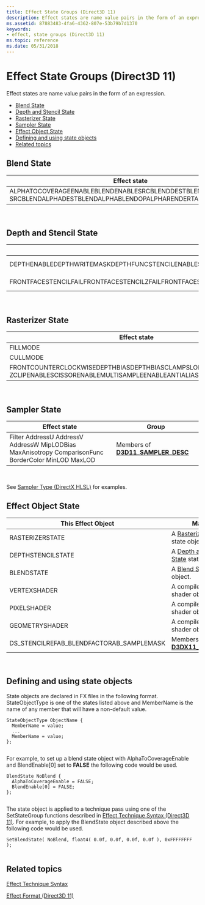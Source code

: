 ```yaml
---
title: Effect State Groups (Direct3D 11)
description: Effect states are name value pairs in the form of an expression.
ms.assetid: 87883483-4fa6-4362-807e-53b79b7d1370
keywords:
- effect, state groups (Direct3D 11)
ms.topic: reference
ms.date: 05/31/2018
---
```


# Effect State Groups (Direct3D 11)

Effect states are name value pairs in the form of an expression.

-   [Blend State](#blend-state)
-   [Depth and Stencil State](#depth-and-stencil-state)
-   [Rasterizer State](#rasterizer-state)
-   [Sampler State](#sampler-state)
-   [Effect Object State](#effect-object-state)
-   [Defining and using state objects](#defining-and-using-state-objects)
-   [Related topics](#related-topics)

## Blend State



| Effect state                                                                                                                      | Group                                                          |
|-----------------------------------------------------------------------------------------------------------------------|-----------------------------------------------------------|
| ALPHATOCOVERAGEENABLEBLENDENABLESRCBLENDDESTBLENDBLENDOP SRCBLENDALPHADESTBLENDALPHABLENDOPALPHARENDERTARGETWRITEMASK | Members of [**D3D11\_BLEND\_DESC**](/windows/desktop/api/D3D11/ns-d3d11-d3d11_blend_desc) |



 

## Depth and Stencil State



|  Effect state                                                                                                                                                              | Group                                                                              |
|----------------------------------------------------------------------------------------------------------------------------------------------------------------|-------------------------------------------------------------------------------|
| DEPTHENABLEDEPTHWRITEMASKDEPTHFUNCSTENCILENABLESTENCILREADMASKSTENCILWRITEMASK                                                                                 | Members of [**D3D11\_DEPTH\_STENCIL\_DESC**](/windows/desktop/api/D3D11/ns-d3d11-d3d11_depth_stencil_desc)    |
| FRONTFACESTENCILFAILFRONTFACESTENCILZFAILFRONTFACESTENCILPASSFRONTFACESTENCILFUNCBACKFACESTENCILFAILBACKFACESTENCILZFAILBACKFACESTENCILPASSBACKFACESTENCILFUNC | Member of [**D3D11\_DEPTH\_STENCILOP\_DESC**](/windows/desktop/api/D3D11/ns-d3d11-d3d11_depth_stencilop_desc) |



 

## Rasterizer State



| Effect state                                                                                                                                | Group                                                                    |
|---------------------------------------------------------------------------------------------------------------------------------|---------------------------------------------------------------------|
| FILLMODE                                                                                                                        | [**D3D11\_FILL\_MODE**](/windows/desktop/api/D3D11/ne-d3d11-d3d11_fill_mode)                        |
| CULLMODE                                                                                                                        | [**D3D11\_CULL\_MODE**](/windows/desktop/api/D3D11/ne-d3d11-d3d11_cull_mode)                        |
| FRONTCOUNTERCLOCKWISEDEPTHBIASDEPTHBIASCLAMPSLOPESCALEDDEPTHBIAS ZCLIPENABLESCISSORENABLEMULTISAMPLEENABLEANTIALIASEDLINEENABLE | Members of [**D3D11\_RASTERIZER\_DESC**](/windows/desktop/api/D3D11/ns-d3d11-d3d11_rasterizer_desc) |



 

## Sampler State



| Effect state                                                                                                    | Group                                                              |
|-----------------------------------------------------------------------------------------------------|---------------------------------------------------------------|
| Filter AddressU AddressV AddressW MipLODBias MaxAnisotropy ComparisonFunc BorderColor MinLOD MaxLOD | Members of [**D3D11\_SAMPLER\_DESC**](/windows/desktop/api/D3D11/ns-d3d11-d3d11_sampler_desc) |



 

See [Sampler Type (DirectX HLSL)](/windows/desktop/direct3dhlsl/dx-graphics-hlsl-sampler) for examples.

## Effect Object State



| This Effect Object                          | Maps to                                                             |
|---------------------------------------------|---------------------------------------------------------------------|
| RASTERIZERSTATE                             | A [Rasterizer State](#rasterizer-state) state object.               |
| DEPTHSTENCILSTATE                           | A [Depth and Stencil State](#depth-and-stencil-state) state object. |
| BLENDSTATE                                  | A [Blend State](#blend-state) state object.                         |
| VERTEXSHADER                                | A compiled vertex shader object.                                    |
| PIXELSHADER                                 | A compiled pixel shader object.                                     |
| GEOMETRYSHADER                              | A compiled geometry shader object.                                  |
| DS\_STENCILREFAB\_BLENDFACTORAB\_SAMPLEMASK | Members of [**D3DX11\_PASS\_DESC**](d3dx11-pass-desc.md).          |



 

## Defining and using state objects

State objects are declared in FX files in the following format. StateObjectType is one of the states listed above and MemberName is the name of any member that will have a non-default value.


```
StateObjectType ObjectName {
  MemberName = value;
  ...
  MemberName = value;
};
    
```



For example, to set up a blend state object with AlphaToCoverageEnable and BlendEnable\[0\] set to **FALSE** the following code would be used.


```
BlendState NoBlend {
  AlphaToCoverageEnable = FALSE;
  BlendEnable[0] = FALSE;
};
    
```



The state object is applied to a technique pass using one of the SetStateGroup functions described in [Effect Technique Syntax (Direct3D 11)](d3d11-effect-technique-syntax.md). For example, to apply the BlendState object described above the following code would be used.


```
SetBlendState( NoBlend, float4( 0.0f, 0.0f, 0.0f, 0.0f ), 0xFFFFFFFF );
    
```



## Related topics

<dl> <dt>

[Effect Technique Syntax](d3d11-effect-technique-syntax.md)
</dt> <dt>

[Effect Format (Direct3D 11)](d3d11-effect-format.md)
</dt> </dl>

 

 